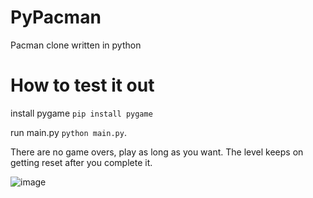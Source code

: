 # PyPacman
Pacman clone written in python

# How to test it out

install pygame `pip install pygame`

run main.py `python main.py`.

There are no game overs, play as long as you want. The level keeps on getting reset after you complete it.

![image](https://github.com/user-attachments/assets/a79139df-f0ff-4792-94ed-fc5682ba3df7)
